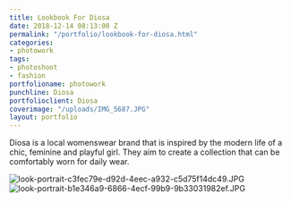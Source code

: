 ```yaml
---
title: Lookbook For Diosa
date: 2018-12-14 08:13:00 Z
permalink: "/portfolio/lookbook-for-diosa.html"
categories:
- photowork
tags:
- photoshoot
- fashion
portfolioname: photowork
punchline: Diosa
portfolioclient: Diosa
coverimage: "/uploads/IMG_5687.JPG"
layout: portfolio
---
```


Diosa is a local womenswear brand that is inspired by the modern life of a chic, feminine and playful girl. They aim to create a collection that can be comfortably worn for daily wear. 

![look-portrait-c3fec79e-d92d-4eec-a932-c5d75f14dc49.JPG](/uploads/look-portrait-c3fec79e-d92d-4eec-a932-c5d75f14dc49.JPG)![look-portrait-b1e346a9-6866-4ecf-99b9-9b33031982ef.JPG](/uploads/look-portrait-b1e346a9-6866-4ecf-99b9-9b33031982ef.JPG)

